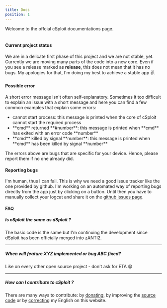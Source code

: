 ```yaml
---
title: Docs
position: 1
---
```


Welcome to the offcial cSploit documentations page.
<br/><br/>

#### Current project status

We are in a delicate first phase of this project and we are not stable, yet. Currently we are moving many parts of the code into a new core.
Even if you see a release marked as __release__, this does not mean that it has no bugs.
My apologies for that, I'm doing my best to achieve a stable app :v:.

#### Possible error

A short error message isn't often self-explanatory. Sometimes it too difficult to explain an issue with a short message and here you can find a few common examples that explain some errors:

<ul class="collection">
  <li class="collection-item">cannot start process: this message is printed when the core of cSploit cannot start the required process</li>
  <li class="collection-item">**cmd** returned **#number**: this message is printed when **cmd** has exited with an error code **number**</li>
  <li class="collection-item">**cmd** killed by signal **number**: this message is printed when **cmd** has been killed by signal **number**</li>
</ul>

The errors above are bugs that are specific for your device. Hence, please report them if no one already did.

#### Reporting bugs

I'm human, thus I can fail. This is why we need a good issue tracker like the one provided by github.
I'm working on an automated way of reporting bugs directly from the app just by clicking on a button. Until then you have to manually collect your logcat and share it on the [github issues page](https://github.com/cSploit/android/issues).

#### FAQ

##### Is cSploit the same as dSploit ?

The basic code is the same but I'm continuing the development since dSploit has been officially merged into zANTI2.

-----

##### When will feature XYZ implemented or bug ABC fixed?

Like on every other open source project - don't ask for ETA :grin:

-----

##### How can I contribute to cSploit ?

There are many ways to contribute: by [donating](http://www.csploit.org/donate), by improving the [source code](https://github.com/cSploit/android) or by [correcting](https://github.com/cSploit/cSploit.github.io) my English on this website.

